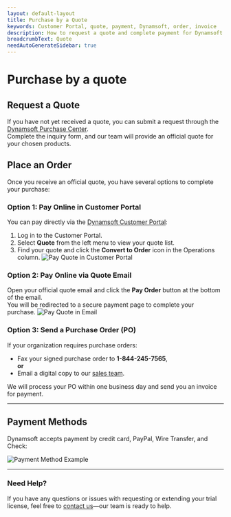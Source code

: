 ```yaml
---
layout: default-layout
title: Purchase by a Quote
keywords: Customer Portal, quote, payment, Dynamsoft, order, invoice
description: How to request a quote and complete payment for Dynamsoft products.
breadcrumbText: Quote
needAutoGenerateSidebar: true
---
```


# Purchase by a quote

## Request a Quote

If you have not yet received a quote, you can submit a request through the [Dynamsoft Purchase Center](https://www.dynamsoft.com/Support/How-to-purchase-Dynamsoft-products.aspx).  
Complete the inquiry form, and our team will provide an official quote for your chosen products.

## Place an Order

Once you receive an official quote, you have several options to complete your purchase:

### Option 1: Pay Online in Customer Portal

You can pay directly via the [Dynamsoft Customer Portal](https://www.dynamsoft.com/customer/quote/list):

1. Log in to the Customer Portal.
2. Select **Quote** from the left menu to view your quote list.
3. Find your quote and click the **Convert to Order** icon in the Operations column.
![Pay Quote in Customer Portal]({{site.assets}}img/customer-portal-quote-2.png)

### Option 2: Pay Online via Quote Email

Open your official quote email and click the **Pay Order** button at the bottom of the email.  
You will be redirected to a secure payment page to complete your purchase.
![Pay Quote in Email]({{site.assets}}img/customer-portal-quote-3.png)

### Option 3: Send a Purchase Order (PO)

If your organization requires purchase orders:

- Fax your signed purchase order to **1-844-245-7565**,  
  **or**
- Email a digital copy to our [sales team](mailto:sales@dynamsoft.com).

We will process your PO within one business day and send you an invoice for payment.

---

## Payment Methods

Dynamsoft accepts payment by credit card, PayPal, Wire Transfer, and Check:

![Payment Method Example]({{site.assets}}img/customer-portal-quote-4.png)

---

### Need Help?

If you have any questions or issues with requesting or extending your trial license, feel free to [contact us](https://www.dynamsoft.com/company/contact/)—our team is ready to help.


